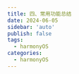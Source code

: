 ```yaml
---
title: 四、常用功能总结
date: 2024-06-05
sidebar: 'auto'
publish: false
tags: 
  - harmonyOS
categories:
  - harmonyOS
---
```



